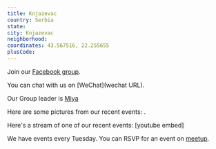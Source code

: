 ```yaml
---
title: Knjazevac
country: Serbia
state: 
city: Knjazevac
neighborhood: 
coordinates: 43.567516, 22.255655
plusCode:
---
```

Join our [Facebook group](https://www.facebook.com/groups/free.code.camp.knjazevac).

You can chat with us on [WeChat](wechat URL).

Our Group leader is [Miya](freecodecamp.org/miya)

Here are some pictures from our recent events:
![]().

Here's a stream of one of our recent events:
[youtube embed]

We have events every Tuesday. You can RSVP for an event on [meetup](meetupurl).
